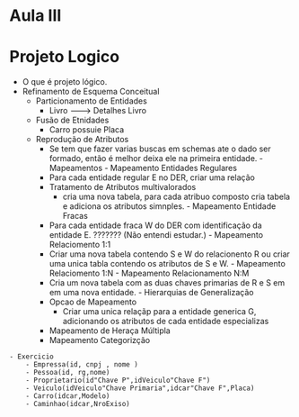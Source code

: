 
# Aula III
 # Projeto Logico 
   - O que é projeto lógico.
   - Refinamento de Esquema Conceitual
        - Particionamento de Entidades
            - Livro ---> Detalhes Livro
        - Fusão de Etnidades
            - Carro possuie Placa
        - Reprodução de Atributos    
            - Se tem que fazer varias buscas em schemas ate o dado ser formado, então é melhor deixa ele na primeira entidade.
    - Mapeamentos
         - Mapeamento Entidades Regulares
           - Para cada entidade regular E no DER, criar uma relação
           - Tratamento de Atributos multivalorados
               - cria uma nova tabela, para cada atribuo composto cria tabela e adiciona os atributos simnples.
         - Mapeamento Entidade Fracas
            - Para cada entidade fraca W do DER com identificação da entidade E. ??????? (Não entendi estudar.)
         - Mapeamento Relaciomento 1:1
            - Criar uma nova tabela contendo S e W do relacionento R ou criar uma unica tabla contendo os atributos de S e W.
         - Mapeamento Relaciomento 1:N
         - Mapeamento Relacionamento N:M
            - Cria um nova tabela com as duas chaves primarias de R e S em em uma nova entidade.
         - Hierarquias de Generalização
            - Opcao de Mapeamento
               - Criar uma unica relaçãp para a entidade generica G, adicionando os atributos de cada entidade especializas
          - Mapeamento de Heraça Múltipla
          - Mapeamento Categorizção
          
    - Exercicio
        - Empressa(id, cnpj , nome )
        - Pessoa(id, rg,nome)
        - Proprietario(id"Chave P",idVeiculo"Chave F")
        - Veiculo(idVeiculo"Chave Primaria",idcar"Chave F",Placa)
        - Carro(idcar,Modelo)
        - Caminhao(idcar,NroExiso)
          
